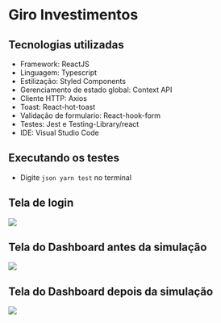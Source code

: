 # Giro Investimentos

## Tecnologias utilizadas

- Framework: ReactJS
- Linguagem: Typescript
- Estilização: Styled Components
- Gerenciamento de estado global: Context API
- Cliente HTTP: Axios
- Toast: React-hot-toast
- Validação de formulario: React-hook-form
- Testes: Jest e Testing-Library/react
- IDE: Visual Studio Code

## Executando os testes

- Digite ```json yarn test``` no terminal

## Tela de login

<img src="https://i.postimg.cc/76tvTYW3/Captura-de-tela-de-2022-08-22-22-20-05.png"/>

## Tela do Dashboard antes da simulação

<img src="https://i.postimg.cc/jS0pf1ZF/Captura-de-tela-de-2022-08-22-22-21-42.png"/>

## Tela do Dashboard depois da simulação

<img src="https://i.postimg.cc/xd9BxzrG/Captura-de-tela-de-2022-08-22-22-23-01.png"/>
